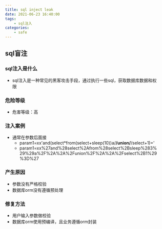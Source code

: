 ```yaml
---
title: sql inject leak 
date: 2021-06-23 16:40:00
tags:
    - sql注入
categories:
    - safe    
---
```


## sql盲注

### sql注入是什么
- sql注入是一种常见的黑客攻击手段，通过执行一些sql，获取数据库数据和权限

### 危险等级
- 危害等级：高

### 注入案例
- 通常在参数后面接
    - param1=xx'and(select*from(select+sleep(10))a/**/union/**/select+1)='
    - param1=xx%27and%28select%2Afrom%28select%2Bsleep%283%29%29a%2F%2A%2A%2Funion%2F%2A%2A%2Fselect%2B1%29%3D%27

### 产生原因
- 参数没有严格校验
- 数据库orm没有遵循预处理

### 修复方法
- 用户输入参数做校验
- 数据库orm使用预编译，且业务遵循orm封装





